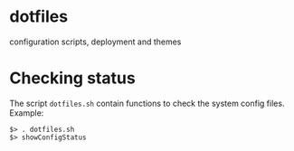 dotfiles
========

configuration scripts, deployment and themes

Checking status
===============

The script `dotfiles.sh` contain functions to check the system config files.
Example:
```
$> . dotfiles.sh
$> showConfigStatus
